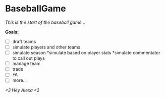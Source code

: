 # BaseballGame
*This is the start of the baseball game...*

**Goals:**
- [ ] draft teams
- [ ] simulate players and other teams
- [ ] simulate season 
	*simulate based on player stats 
	*simulate commentator to call out plays 
- [ ] manage team 
 - [ ] trade 
- [ ] FA 
- [ ] more...

*<3 Hey Alexa <3*